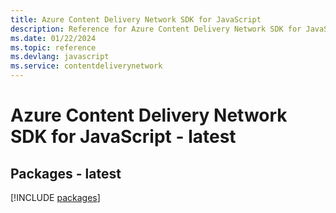 ```yaml
---
title: Azure Content Delivery Network SDK for JavaScript
description: Reference for Azure Content Delivery Network SDK for JavaScript
ms.date: 01/22/2024
ms.topic: reference
ms.devlang: javascript
ms.service: contentdeliverynetwork
---
```

# Azure Content Delivery Network SDK for JavaScript - latest
## Packages - latest
[!INCLUDE [packages](content-delivery-network-index.md)]